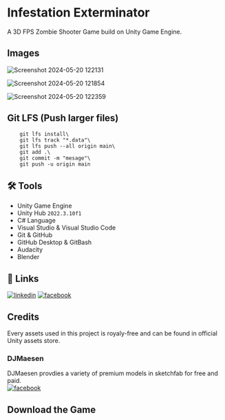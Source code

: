 # Infestation Exterminator

A 3D FPS Zombie Shooter Game build on Unity Game Engine.

## Images

![Screenshot 2024-05-20 122131](https://github.com/itsdgbro/Infestation-Exterminator/assets/94692679/35cb3474-b921-49da-8438-127201fc3056)

![Screenshot 2024-05-20 121854](https://github.com/itsdgbro/Infestation-Exterminator/assets/94692679/9f313248-a0ef-4564-9512-836fb5685efe)

![Screenshot 2024-05-20 122359](https://github.com/itsdgbro/Infestation-Exterminator/assets/94692679/d2c6ed1d-565b-4397-b9f9-df83f551d145)

## Git LFS (Push larger files)

```
    git lfs install\
    git lfs track "*.data"\
    git lfs push --all origin main\
    git add .\
    git commit -m "mesage"\
    git push -u origin main
```

## 🛠 Tools

- Unity Game Engine
- Unity Hub `2022.3.10f1`
- C# Language
- Visual Studio & Visual Studio Code
- Git & GitHub
- GitHub Desktop & GitBash
- Audacity
- Blender

## 🔗 Links

[![linkedin](https://img.shields.io/badge/linkedin-0A46C2?style=for-the-badge&logo=linkedin&logoColor=white)](https://www.linkedin.com/in/dipakgurung524/)
[![facebook](https://img.shields.io/badge/facebook-0A46C2?style=for-the-badge&logo=facebook&logoColor=white)](https://www.facebook.com/dipakgurung555/)

## Credits

Every assets used in this project is royaly-free and can be found in official Unity assets store.

### DJMaesen

DJMaesen provdies a variety of premium models in sketchfab for free and paid. \
[![facebook](https://img.shields.io/badge/Sketchfab-0A76C2?style=for-the-badge&logo=sketchfab&logoColor=white)](https://sketchfab.com/bumstrum/models/)

## Download the Game
